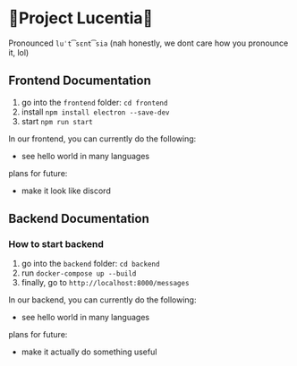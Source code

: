 # 🌟Project Lucentia🌟

Pronounced `luˈt͡sɛnt͡sia` (nah honestly, we dont care how you pronounce it, lol)

## Frontend Documentation

1. go into the `frontend` folder: `cd frontend`
2. install `npm install electron --save-dev`
3. start `npm run start`

In our frontend, you can currently do the following:

- see hello world in many languages

plans for future:

- make it look like discord

## Backend Documentation

### How to start backend

1. go into the `backend` folder: `cd backend`
2. run `docker-compose up --build`
3. finally, go to `http://localhost:8000/messages`

In our backend, you can currently do the following:

- see hello world in many languages

plans for future:

- make it actually do something useful
